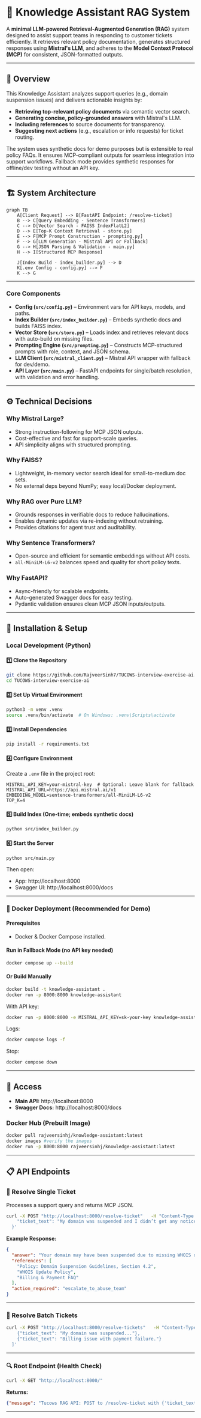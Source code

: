# 🧠 Knowledge Assistant RAG System

A **minimal LLM-powered Retrieval-Augmented Generation (RAG)** system designed to assist support teams in responding to customer tickets efficiently. It retrieves relevant policy documentation, generates structured responses using **Mistral's LLM**, and adheres to the **Model Context Protocol (MCP)** for consistent, JSON-formatted outputs.

---

## 🚀 Overview

This Knowledge Assistant analyzes support queries (e.g., domain suspension issues) and delivers actionable insights by:

- **Retrieving top-relevant policy documents** via semantic vector search.  
- **Generating concise, policy-grounded answers** with Mistral's LLM.  
- **Including references** to source documents for transparency.  
- **Suggesting next actions** (e.g., escalation or info requests) for ticket routing.  

The system uses synthetic docs for demo purposes but is extensible to real policy FAQs. It ensures MCP-compliant outputs for seamless integration into support workflows. Fallback mode provides synthetic responses for offline/dev testing without an API key.

---

## 🏗️ System Architecture

```mermaid
graph TB
    A[Client Request] --> B[FastAPI Endpoint: /resolve-ticket]
    B --> C[Query Embedding - Sentence Transformers]
    C --> D[Vector Search - FAISS IndexFlatL2]
    D --> E[Top-K Context Retrieval - store.py]
    E --> F[MCP Prompt Construction - prompting.py]
    F --> G[LLM Generation - Mistral API or Fallback]
    G --> H[JSON Parsing & Validation - main.py]
    H --> I[Structured MCP Response]

    J[Index Build - index_builder.py] --> D
    K[.env Config - config.py] --> F
    K --> G
```

---

### Core Components

- **Config (`src/config.py`)** – Environment vars for API keys, models, and paths.  
- **Index Builder (`src/index_builder.py`)** – Embeds synthetic docs and builds FAISS index.  
- **Vector Store (`src/store.py`)** – Loads index and retrieves relevant docs with auto-build on missing files.  
- **Prompting Engine (`src/prompting.py`)** – Constructs MCP-structured prompts with role, context, and JSON schema.  
- **LLM Client (`src/mistral_client.py`)** – Mistral API wrapper with fallback for dev/demo.  
- **API Layer (`src/main.py`)** – FastAPI endpoints for single/batch resolution, with validation and error handling.  

---

## ⚙️ Technical Decisions

### Why Mistral Large?
- Strong instruction-following for MCP JSON outputs.  
- Cost-effective and fast for support-scale queries.  
- API simplicity aligns with structured prompting.  

### Why FAISS?
- Lightweight, in-memory vector search ideal for small-to-medium doc sets.  
- No external deps beyond NumPy; easy local/Docker deployment.  

### Why RAG over Pure LLM?
- Grounds responses in verifiable docs to reduce hallucinations.  
- Enables dynamic updates via re-indexing without retraining.  
- Provides citations for agent trust and auditability.  

### Why Sentence Transformers?
- Open-source and efficient for semantic embeddings without API costs.  
- `all-MiniLM-L6-v2` balances speed and quality for short policy texts.  

### Why FastAPI?
- Async-friendly for scalable endpoints.  
- Auto-generated Swagger docs for easy testing.  
- Pydantic validation ensures clean MCP JSON inputs/outputs.  

---

## 🔧 Installation & Setup

### Local Development (Python)

#### 1️⃣ Clone the Repository
```bash
git clone https://github.com/RajveerSinh7/TUCOWS-interview-exercise-ai.git 
cd TUCOWS-interview-exercise-ai
```

#### 2️⃣ Set Up Virtual Environment
```bash
python3 -m venv .venv
source .venv/bin/activate  # On Windows: .venv\Scripts\activate
```

#### 3️⃣ Install Dependencies
```bash
pip install -r requirements.txt
```

#### 4️⃣ Configure Environment
Create a `.env` file in the project root:
```text
MISTRAL_API_KEY=your-mistral-key  # Optional: Leave blank for fallback
MISTRAL_API_URL=https://api.mistral.ai/v1
EMBEDDING_MODEL=sentence-transformers/all-MiniLM-L6-v2
TOP_K=4
```

#### 5️⃣ Build Index (One-time; embeds synthetic docs)
```bash
python src/index_builder.py
```

#### 6️⃣ Start the Server
```bash
python src/main.py
```

Then open:  
- App: http://localhost:8000  
- Swagger UI: http://localhost:8000/docs  

---

### 🐳 Docker Deployment (Recommended for Demo)

#### Prerequisites
- Docker & Docker Compose installed.

#### Run in Fallback Mode (no API key needed)
```bash
docker compose up --build
```

#### Or Build Manually
```bash
docker build -t knowledge-assistant .
docker run -p 8000:8000 knowledge-assistant
```

With API key:
```bash
docker run -p 8000:8000 -e MISTRAL_API_KEY=sk-your-key knowledge-assistant
```

Logs:
```bash
docker compose logs -f
```

Stop:
```bash
docker compose down
```

---

## 📡 Access

- **Main API:** http://localhost:8000  
- **Swagger Docs:** http://localhost:8000/docs  

### Docker Hub (Prebuilt Image)
```bash
docker pull rajveersinhj/knowledge-assistant:latest
docker images #verify the images
docker run -p 8000:8000 rajveersinhj/knowledge-assistant:latest
```

---

## 📋 API Endpoints

### 🎯 Resolve Single Ticket
Processes a support query and returns MCP JSON.

```bash
curl -X POST "http://localhost:8000/resolve-ticket"   -H "Content-Type: application/json"   -d '{
    "ticket_text": "My domain was suspended and I didn’t get any notice. How can I reactivate it?"
  }'
```

**Example Response:**
```json
{
  "answer": "Your domain may have been suspended due to missing WHOIS details, unpaid billing, or a policy violation. To reactivate, update your WHOIS information in the account dashboard or verify payment status via billing@example.com.",
  "references": [
    "Policy: Domain Suspension Guidelines, Section 4.2",
    "WHOIS Update Policy",
    "Billing & Payment FAQ"
  ],
  "action_required": "escalate_to_abuse_team"
}
```

---

### 🧩 Resolve Batch Tickets
```bash
curl -X POST "http://localhost:8000/resolve-tickets"   -H "Content-Type: application/json"   -d '[
    {"ticket_text": "My domain was suspended..."},
    {"ticket_text": "Billing issue with payment failure."}
  ]'
```

---

### 🔍 Root Endpoint (Health Check)
```bash
curl -X GET "http://localhost:8000/"
```

**Returns:**  
```json
{"message": "Tucows RAG API: POST to /resolve-ticket with {'ticket_text': 'your query'}"}
```

---
